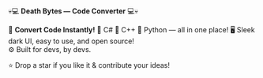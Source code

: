 💀💻 **Death Bytes — Code Converter** 💻💀

🔹 **Convert Code Instantly!**
🔁 C# 🔄 C++ 🔄 Python — all in one place!
🖥️ Sleek dark UI, easy to use, and open source!  
⚙️ Built for devs, by devs.

⭐️ Drop a star if you like it & contribute your ideas!
